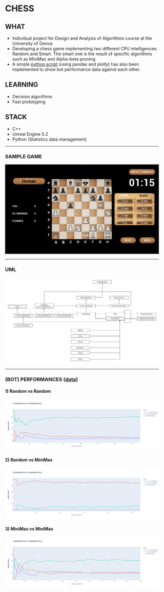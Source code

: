 # CHESS

## WHAT
- Individual project for Design and Analysis of Algorithms course at the University of Genoa
- Developing a chess game implementing two different CPU intelligences: Random and Smart. 
The smart one is the result of specific algorithms such as MiniMax and Alpha-beta pruning
- A simple [python script](./GameData/chessdata.py) (using pandas and plotly) has also been implemented 
to show bot performance data against each other.

## LEARNING
- Decision algorithms
- Fast prototyping

## STACK
- C++
- Unreal Engine 5.2
- Python (Statistics data management)

<hr>

### SAMPLE GAME
![Sample game](./Content/Images/sample_game.png)

<hr>

### UML
![UML](./uml.png)

<hr>

### (BOT) PERFORMANCES ([data](./GameData))
#### 1) Random vs Random
![Random vs Random](./GameData/Plots/random_random.png)

#### 2) Random vs MiniMax
![Random vs Random](./GameData/Plots/random_minimax.png)

#### 3) MiniMax vs MiniMax
![MiniMax vs MiniMax](./GameData/Plots/minimax_minimax.png)